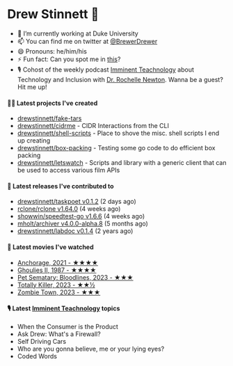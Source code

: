 
# Drew Stinnett 👋

- 🔭 I’m currently working at Duke University
- 📫 You can find me on twitter at [@BrewerDrewer](https://twitter.com/BrewerDrewer)
- 😄 Pronouns: he/him/his
- ⚡ Fun fact: Can you spot me in [this](https://www.youtube.com/watch?v=oL9WnB0qHBA)?
- 🎙 Cohost of the weekly podcast [Imminent Teachnology](https://podcast.imminentteachnology.com/) about Technology and Inclusion with [Dr. Rochelle Newton](https://www.linkedin.com/in/drrochellenewton/). Wanna be a guest? Hit me up!

#### 👨‍💻 Latest projects I've created
- [drewstinnett/fake-tars](https://github.com/drewstinnett/fake-tars)
- [drewstinnett/cidrme](https://github.com/drewstinnett/cidrme) - CIDR Interactions from the CLI
- [drewstinnett/shell-scripts](https://github.com/drewstinnett/shell-scripts) - Place to shove the misc. shell scripts I end up creating
- [drewstinnett/box-packing](https://github.com/drewstinnett/box-packing) - Testing some go code to do efficient box packing
- [drewstinnett/letswatch](https://github.com/drewstinnett/letswatch) - Scripts and library with a generic client that can be used to access various film APIs

#### 🚀 Latest releases I've contributed to
- [drewstinnett/taskpoet v0.1.2](https://github.com/drewstinnett/taskpoet/releases/tag/v0.1.2) (2 days ago)
- [rclone/rclone v1.64.0](https://github.com/rclone/rclone/releases/tag/v1.64.0) (4 weeks ago)
- [showwin/speedtest-go v1.6.6](https://github.com/showwin/speedtest-go/releases/tag/v1.6.6) (4 weeks ago)
- [mholt/archiver v4.0.0-alpha.8](https://github.com/mholt/archiver/releases/tag/v4.0.0-alpha.8) (5 months ago)
- [drewstinnett/labdoc v0.1.4](https://github.com/drewstinnett/labdoc/releases/tag/v0.1.4) (2 years ago)

#### 🍿 Latest movies I've watched
- [Anchorage, 2021 - ★★★★](https://letterboxd.com/mondodrew/film/anchorage/)
- [Ghoulies II, 1987 - ★★★★](https://letterboxd.com/mondodrew/film/ghoulies-ii/)
- [Pet Sematary: Bloodlines, 2023 - ★★★](https://letterboxd.com/mondodrew/film/pet-sematary-bloodlines/)
- [Totally Killer, 2023 - ★★½](https://letterboxd.com/mondodrew/film/totally-killer/)
- [Zombie Town, 2023 - ★★★](https://letterboxd.com/mondodrew/film/zombie-town-2023/)

#### 🎙 Latest [Imminent Teachnology](https://podcast.imminentteachnology.com/) topics
- When the Consumer is the Product
- Ask Drew: What&#39;s a Firewall?
- Self Driving Cars
- Who are you gonna believe, me or your lying eyes?
- Coded Words
